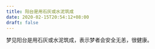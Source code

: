 ```yaml
---
title: 阳台是用石灰或水泥筑成
date: 2020-02-15T20:54:12+08:00
draft: false
---
```


梦见阳台是用石灰或水泥筑成，表示梦者会安全无恙，很健康。

